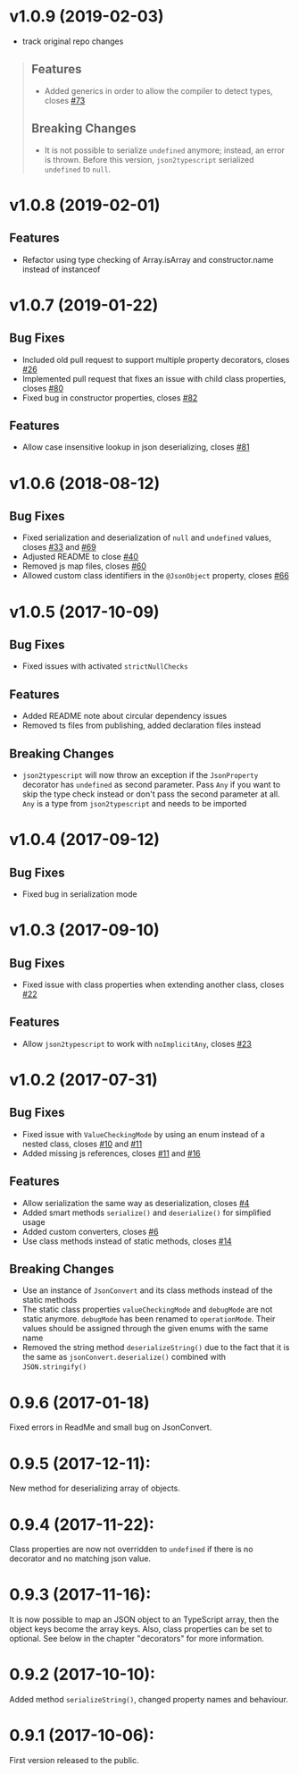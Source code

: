 # v1.0.9 (2019-02-03)

* track original repo changes

> ## Features
> * Added generics in order to allow the compiler to detect types, closes [#73](https://github.com/dhlab-basel/json2typescript/issues/73)
> ## Breaking Changes
> * It is not possible to serialize `undefined` anymore; instead, an error is thrown. Before this version, `json2typescript` serialized `undefined` to `null`.

# v1.0.8 (2019-02-01)

## Features

* Refactor using type checking of Array.isArray and constructor.name instead of instanceof

# v1.0.7 (2019-01-22)

## Bug Fixes

* Included old pull request to support multiple property decorators, closes [#26](https://github.com/dhlab-basel/json2typescript/pull/26)
* Implemented pull request that fixes an issue with child class properties, closes [#80](https://github.com/dhlab-basel/json2typescript/pull/80)
* Fixed bug in constructor properties, closes [#82](https://github.com/dhlab-basel/json2typescript/issues/82)

## Features

* Allow case insensitive lookup in json deserializing, closes [#81](https://github.com/dhlab-basel/json2typescript/issues/81)

# v1.0.6 (2018-08-12)

## Bug Fixes

* Fixed serialization and deserialization of `null` and `undefined` values, closes [#33](https://github.com/dhlab-basel/json2typescript/issues/33) and [#69](https://github.com/dhlab-basel/json2typescript/issues/69)
* Adjusted README to close [#40](https://github.com/dhlab-basel/json2typescript/issues/40)
* Removed js map files, closes [#60](https://github.com/dhlab-basel/json2typescript/issues/60)
* Allowed custom class identifiers in the `@JsonObject` property, closes [#66](https://github.com/dhlab-basel/json2typescript/issues/66)

# v1.0.5 (2017-10-09)

## Bug Fixes

* Fixed issues with activated `strictNullChecks`

## Features

* Added README note about circular dependency issues
* Removed ts files from publishing, added declaration files instead

## Breaking Changes

* `json2typescript` will now throw an exception if the `JsonProperty` decorator has `undefined` as second parameter. Pass `Any` if you want to skip the type check instead or don't pass the second parameter at all. `Any` is a type from `json2typescript` and needs to be imported

# v1.0.4 (2017-09-12)

## Bug Fixes

* Fixed bug in serialization mode

# v1.0.3 (2017-09-10)

## Bug Fixes

* Fixed issue with class properties when extending another class, closes [#22](https://github.com/dhlab-basel/json2typescript/issues/22)

## Features

* Allow `json2typescript` to work with `noImplicitAny`, closes [#23](https://github.com/dhlab-basel/json2typescript/issues/23)

# v1.0.2 (2017-07-31)

## Bug Fixes

* Fixed issue with `ValueCheckingMode` by using an enum instead of a nested class, closes [#10](https://github.com/dhlab-basel/json2typescript/issues/10) and [#11](https://github.com/dhlab-basel/json2typescript/issues/11) 
* Added missing js references, closes [#11](https://github.com/dhlab-basel/json2typescript/issues/11) and [#16](https://github.com/dhlab-basel/json2typescript/issues/16)

## Features

* Allow serialization the same way as deserialization, closes [#4](https://github.com/dhlab-basel/json2typescript/issues/4)
* Added smart methods `serialize()` and `deserialize()` for simplified usage
* Added custom converters, closes [#6](https://github.com/dhlab-basel/json2typescript/issues/6)
* Use class methods instead of static methods, closes [#14](https://github.com/dhlab-basel/json2typescript/issues/14)

## Breaking Changes

* Use an instance of `JsonConvert` and its class methods instead of the static methods
* The static class properties `valueCheckingMode` and `debugMode` are not static anymore. `debugMode` has been renamed to `operationMode`. Their values should be assigned through the given enums with the same name
* Removed the string method `deserializeString()` due to the fact that it is the same as `jsonConvert.deserialize()` combined with `JSON.stringify()`

# 0.9.6  (2017-01-18) 
Fixed errors in ReadMe and small bug on JsonConvert.

# 0.9.5  (2017-12-11): 
New method for deserializing array of objects.

# 0.9.4  (2017-11-22): 
Class properties are now not overridden to `undefined` if there is no decorator and no matching json value.

# 0.9.3  (2017-11-16): 
It is now possible to map an JSON object to an TypeScript array, then the object keys become the array keys. Also, class properties can be set to optional. See below in the chapter "decorators" for more information.

# 0.9.2  (2017-10-10): 
Added method `serializeString()`, changed property names and behaviour.

# 0.9.1 (2017-10-06): 
First version released to the public.